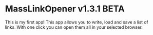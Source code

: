 # MassLinkOpener v1.3.1 BETA
This is my first app! This app allows you to write, load and save a list of links. With one click you can open them all in your selected browser.
